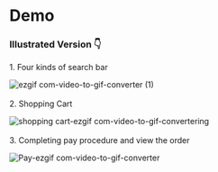 # Demo

<h3>Illustrated Version 👇</h3>
1. Four kinds of search bar

![ezgif com-video-to-gif-converter (1)](https://github.com/jane824691/petpet_shop_fronted/assets/147688970/ba2f9583-2873-4ea0-82e7-4d5bc19212e2)
</br>
</br>
2. Shopping Cart

![shopping cart-ezgif com-video-to-gif-converter](https://github.com/jane824691/petpet_shop_fronted/assets/147688970/9d438ce5-56f7-4fea-bbb9-2fdb962c28e5)ing
</br>
</br>
3. Completing pay procedure and view the order

![Pay-ezgif com-video-to-gif-converter](https://github.com/jane824691/petpet_shop_fronted/assets/147688970/e08b4602-df17-4344-a371-f4803daaaa51)
